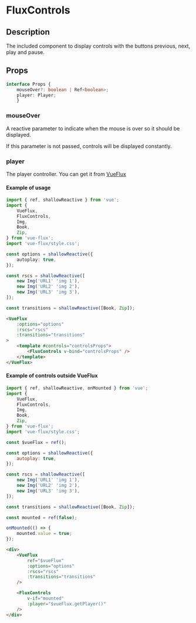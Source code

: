 ---
---

# FluxControls

## Description

The included component to display controls with the buttons previous, next, play and pause.

## Props

``` ts
interface Props {
	mouseOver?: boolean | Ref<boolean>;
	player: Player;
	}
```

### mouseOver

A reactive parameter to indicate when the mouse is over so it should be displayed.

If this parameter is not passed, controls will be displayed constantly.

### player

The player controller. You can get it from [VueFlux](../components/vue-flux#props-and-methods)

#### Example of usage

``` ts
import { ref, shallowReactive } from 'vue';
import {
	VueFlux,
	FluxControls,
	Img,
	Book,
	Zip,
} from 'vue-flux';
import 'vue-flux/style.css';

const options = shallowReactive({
	autoplay: true,
});

const rscs = shallowReactive([
	new Img('URL1' 'img 1'),
	new Img('URL2' 'img 2'),
	new Img('URL3' 'img 3'),
]);

const transitions = shallowReactive([Book, Zip]);
```

``` html
<VueFlux
	:options="options"
	:rscs="rscs"
	:transitions="transitions"
>
	<template #controls="controlsProps">
		<FluxControls v-bind="controlsProps" />
	</template>
</VueFlux>
```

#### Example of controls outside VueFlux

``` js
import { ref, shallowReactive, onMounted } from 'vue';
import {
	VueFlux,
	FluxControls,
	Img,
	Book,
	Zip,
} from 'vue-flux';
import 'vue-flux/style.css';

const $vueFlux = ref();

const options = shallowReactive({
	autoplay: true,
});

const rscs = shallowReactive([
	new Img('URL1' 'img 1'),
	new Img('URL2' 'img 2'),
	new Img('URL3' 'img 3'),
]);

const transitions = shallowReactive([Book, Zip]);

const mounted = ref(false);

onMounted(() => {
	mounted.value = true;
});
```

``` html
<div>
	<VueFlux
		ref="$vueFlux"
		:options="options"
		:rscs="rscs"
		:transitions="transitions"
	/>

	<FluxControls
		v-if="mounted"
		:player="$vueFlux.getPlayer()"
	/>
</div>
```
